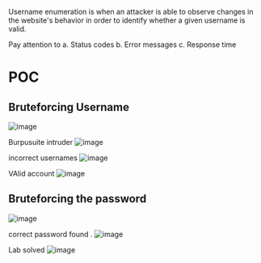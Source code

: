Username enumeration is when an attacker is able to observe changes in the website's behavior in order to identify whether a given username is valid. 

Pay attention to 
  a. Status codes
  b. Error messages
  c. Response time


# POC 


## Bruteforcing Username 
![image](https://github.com/user-attachments/assets/a5ca5a29-665b-4086-a1cf-6d5a73c23474)



Burpusuite intruder
![image](https://github.com/user-attachments/assets/6c3e47b1-42aa-4744-a5e0-4201183186ee)



incorrect usernames
![image](https://github.com/user-attachments/assets/3f064a4d-4ad9-4372-af48-93d4563bf6de)


VAlid account
![image](https://github.com/user-attachments/assets/82032f95-6264-4299-ae00-65e18f2064a0)





## Bruteforcing the password 
![image](https://github.com/user-attachments/assets/6fcf94f5-4cf8-4879-a3c7-a3cc6708c44c)


correct password found .
![image](https://github.com/user-attachments/assets/a97fbc6c-800f-40b3-af9f-e19921bf7af4)


Lab solved 
![image](https://github.com/user-attachments/assets/e670ae06-eae8-48df-b7c5-19c77f966891)

